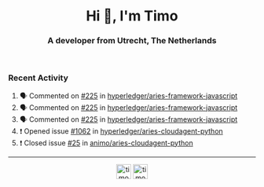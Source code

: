 <h1 align="center">Hi 👋, I'm Timo</h1>
<h3 align="center">A developer from Utrecht, The Netherlands</h3>
<br/>
<!-- https://github.com/rahuldkjain/github-profile-readme-generator --!>

<!--  <p align="left"><img src="https://github-readme-stats.vercel.app/api?username=timoglastra&show_icons=true&count_private=true&" alt="timoglastra" /></p> --!>

<!--
Github language stats
<p align="left"><img src="https://github-readme-stats.vercel.app/api/top-langs/?username=timoglastra&layout=compact" alt="timoglastra" /><p>
-->

<!-- Codestats language stats -->
<!-- <p align="left"><img src="https://codestats-readme.vercel.app/api/top-langs/?username=timoglastra&layout=compact&language_count=12" alt="timoglastra" /><p>    --!>
  
<h3>Recent Activity</h3>

<!--START_SECTION:activity-->
1. 🗣 Commented on [#225](https://github.com/hyperledger/aries-framework-javascript/issues/225) in [hyperledger/aries-framework-javascript](https://github.com/hyperledger/aries-framework-javascript)
2. 🗣 Commented on [#225](https://github.com/hyperledger/aries-framework-javascript/issues/225) in [hyperledger/aries-framework-javascript](https://github.com/hyperledger/aries-framework-javascript)
3. 🗣 Commented on [#225](https://github.com/hyperledger/aries-framework-javascript/issues/225) in [hyperledger/aries-framework-javascript](https://github.com/hyperledger/aries-framework-javascript)
4. ❗️ Opened issue [#1062](https://github.com/hyperledger/aries-cloudagent-python/issues/1062) in [hyperledger/aries-cloudagent-python](https://github.com/hyperledger/aries-cloudagent-python)
5. ❗️ Closed issue [#25](https://github.com/animo/aries-cloudagent-python/issues/25) in [animo/aries-cloudagent-python](https://github.com/animo/aries-cloudagent-python)
<!--END_SECTION:activity-->

---

<p align="center">
<a href="https://twitter.com/timoglastra" target="blank"><img align="center" src="https://cdn.jsdelivr.net/npm/simple-icons@3.0.1/icons/twitter.svg" alt="timoglastra" height="30" width="30" /></a>
<a href="https://linkedin.com/in/timoglastra" target="blank"><img align="center" src="https://cdn.jsdelivr.net/npm/simple-icons@3.0.1/icons/linkedin.svg" alt="timoglastra" height="30" width="30" /></a>
</p>



